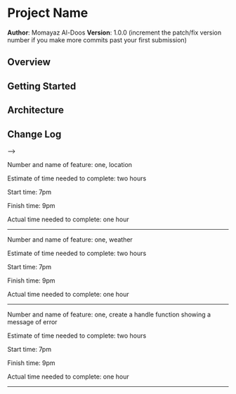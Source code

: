 

# Project Name

**Author**: Momayaz Al-Doos
**Version**: 1.0.0 (increment the patch/fix version number if you make more commits past your first submission)

## Overview
<!-- Provide a high level overview of what this application is and why you are building it, beyond the fact that it's an assignment for this class. (i.e. What's your problem domain?) -->

## Getting Started
<!-- What are the steps that a user must take in order to build this app on their own machine and get it running? -->

## Architecture
<!-- Provide a detailed description of the application design. What technologies (languages, libraries, etc) you're using, and any other relevant design information. -->

## Change Log
<!-- Use this area to document the iterative changes made to your application as each feature is successfully implemented. Use time stamps. Here's an examples:

01-01-2001 4:59pm - Application now has a fully-functional express server, with a GET route for the location resource.

## Credits and Collaborations
<!-- Give credit (and a link) to other people or resources that helped you build this application. -->
-->






Number and name of feature: one, location

Estimate of time needed to complete: two hours

Start time: 7pm

Finish time: 9pm

Actual time needed to complete: one hour
________________________

Number and name of feature: one, weather

Estimate of time needed to complete: two hours

Start time: 7pm

Finish time: 9pm

Actual time needed to complete: one hour
________________

Number and name of feature: one, create a handle function  showing a message of error

Estimate of time needed to complete: two hours

Start time: 7pm

Finish time: 9pm

Actual time needed to complete: one hour
____________




